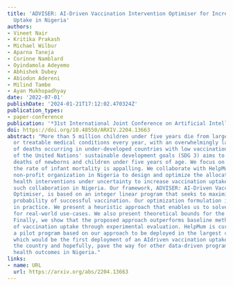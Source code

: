 ```yaml
---
title: 'ADVISER: AI-Driven Vaccination Intervention Optimiser for Increasing Vaccine
  Uptake in Nigeria'
authors:
- Vineet Nair
- Kritika Prakash
- Michael Wilbur
- Aparna Taneja
- Corinne Namblard
- Oyindamola Adeyemo
- Abhishek Dubey
- Abiodun Adereni
- Milind Tambe
- Ayan Mukhopadhyay
date: '2022-07-01'
publishDate: '2024-01-21T17:12:02.470324Z'
publication_types:
- paper-conference
publication: '*31st International Joint Conference on Artificial Intelligence (IJCAI)*'
doi: https://doi.org/10.48550/ARXIV.2204.13663
abstract: "More than 5 million children under five years die from largely preventable
  or treatable medical conditions every year, with an overwhelmingly large proportion
  of deaths occurring in under-developed countries with low vaccination uptake. One
  of the United Nations' sustainable development goals (SDG 3) aims to end preventable
  deaths of newborns and children under five years of age. We focus on Nigeria, where
  the rate of infant mortality is appalling. We collaborate with HelpMum, a large
  non-profit organization in Nigeria to design and optimize the allocation of heterogeneous
  health interventions under uncertainty to increase vaccination uptake, the first
  such collaboration in Nigeria. Our framework, ADVISER: AI-Driven Vaccination Intervention
  Optimiser, is based on an integer linear program that seeks to maximize the cumulative
  probability of successful vaccination. Our optimization formulation is intractable
  in practice. We present a heuristic approach that enables us to solve the problem
  for real-world use-cases. We also present theoretical bounds for the heuristic method.
  Finally, we show that the proposed approach outperforms baseline methods in terms
  of vaccination uptake through experimental evaluation. HelpMum is currently planning
  a pilot program based on our approach to be deployed in the largest city of Nigeria,
  which would be the first deployment of an AIdriven vaccination uptake program in
  the country and hopefully, pave the way for other data-driven programs to improve
  health outcomes in Nigeria."
links:
- name: URL
  url: https://arxiv.org/abs/2204.13663
---
```


